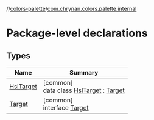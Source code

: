 //[colors-palette](../../index.md)/[com.chrynan.colors.palette.internal](index.md)

# Package-level declarations

## Types

| Name | Summary |
|---|---|
| [HslTarget](-hsl-target/index.md) | [common]<br>data class [HslTarget](-hsl-target/index.md) : [Target](-target/index.md) |
| [Target](-target/index.md) | [common]<br>interface [Target](-target/index.md) |
